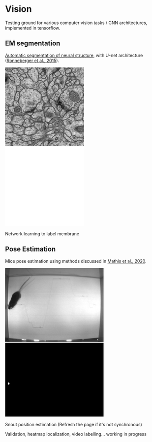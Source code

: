 # Vision

Testing ground for various computer vision tasks / CNN architectures, implemented in tensorflow.

## EM segmentation

[Automatic segmentation of neural structure](https://imagej.net/events/isbi-2012-segmentation-challenge), with U-net architecture ([Ronneberger et al., 2015](https://arxiv.org/abs/1505.04597)).

![alt text](https://github.com/hongh-zhang/Vision/blob/main/em/data/downsampled/images/train-volume00.jpg "Raw EM image") 
![alt text](https://github.com/hongh-zhang/Vision/blob/main/em/data/cover.gif "Estimated segmentation")

Network learning to label membrane

## Pose Estimation

Mice pose estimation using methods discussed in [Mathis et al., 2020](https://arxiv.org/abs/2009.00564). 

![alt text](https://github.com/hongh-zhang/Vision/blob/main/mice/video.gif "Raw video") 
![alt text](https://github.com/hongh-zhang/Vision/blob/main/mice/snout.gif "Estimated snout position") 

Snout position estimation (Refresh the page if it's not synchronous)

Validation, heatmap localization, video labelling... working in progress

##
